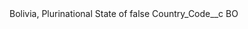 <?xml version="1.0" encoding="UTF-8"?>
<CustomMetadata xmlns="http://soap.sforce.com/2006/04/metadata" xmlns:xsi="http://www.w3.org/2001/XMLSchema-instance" xmlns:xsd="http://www.w3.org/2001/XMLSchema">
    <label>Bolivia, Plurinational State of</label>
    <protected>false</protected>
    <values>
        <field>Country_Code__c</field>
        <value xsi:type="xsd:string">BO</value>
    </values>
</CustomMetadata>
